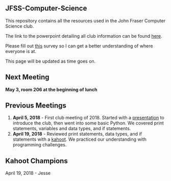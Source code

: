 JFSS-Computer-Science
---
This repository contains all the resources used in the John Fraser Computer Science club. 

The link to the powerpoint detailing all club information can be found [here](https://goo.gl/uJyiEY).

Please fill out [this](https://drive.google.com/open?id=1ZNMRf6A26U0Sfcl_VRzdBuAz0KSdBCMS4lb1doAzk2k) survey so I can get a better understanding of where everyone is at.

This page will be updated as time goes on.

Next Meeting
---
**May 3, room 206 at the beginning of lunch**

Previous Meetings
---
1. **April 5, 2018** - First club meeting of 2018. Started with a [presentation](https://goo.gl/uJyiEY) to introduce the club, then went into some basic Python. We covered print statements, variables and data types, and if statements.
2. **April 19, 2018** - Reviewed print statements, data types, and if statements with a [kahoot](https://play.kahoot.it/#/k/b2dda093-b51d-4a3d-bda2-eb81705a13b2). We practiced our understanding with programming challenges.

Kahoot Champions
---
April 19, 2018 - Jesse
